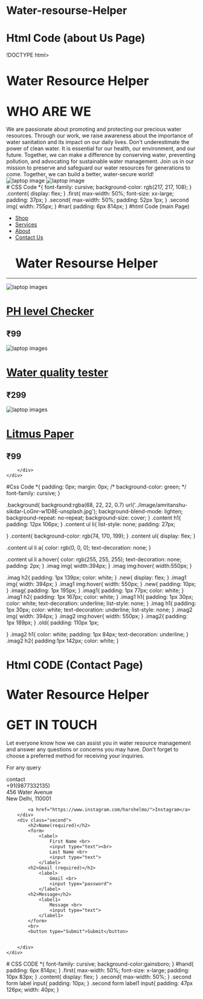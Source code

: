 # Water-resourse-Helper
# Html Code (about Us Page)
!DOCTYPE html>
<html lang="en">
<head>
    <meta charset="UTF-8">
    <meta name="viewport" content="width=device-width, initial-scale=1.0">
    <title>About</title>
    <link rel="stylesheet" href="css/about.css">
</head>
<body>
    <h1 id="nar"><big>Water Resource Helper</big></h1>
    <div class="content">
        <div class="first">
            <h1><big>WHO ARE WE</big></h1>
            <p1>We are passionate about promoting and protecting our precious water resources. Through our work, we raise awareness about the importance of water sanitation and its impact on our daily lives.</p1>
            <p2>Don't underestimate the power of clean water. It is essential for our health, our environment, and our future. Together, we can make a difference by conserving water, preventing pollution, and advocating for sustainable water management.</p2>
            <p3>Join us in our mission to preserve and safeguard our water resources for generations to come. Together, we can build a better, water-secure world!</p3>
        </div>
        <div class="second">
            <img src="https://sindonbschool.com/uploads/59_1691148105852_1691148105852.jpg" alt="laptop image">
            <img src="https://resize.indiatvnews.com/en/resize/newbucket/1200_-/2021/05/lpu-1622019877.jpg" alt="laptop image">
        </div>
    </div>
</body>
</html>
# CSS Code
*{
    font-family: cursive;
    background-color: rgb(217, 217, 108);
}
.content{
    display: flex;
}
.first{
    max-width: 50%;
    font-size: xx-large;
    padding: 37px;
}
.second{
    max-width: 50%;
    padding: 52px 1px;
}
.second img{
    width: 755px;
}
#nar{
    padding: 6px 814px;
}
#html Code (main Page)
<!DOCTYPE html>
<html lang="en">
<head>
    <meta charset="UTF-8">
    <meta name="viewport" content="width=device-width, initial-scale=1.0">
    <title>Water Resource Management</title>
    <link rel="stylesheet" href="css/style.css">
</head>
<body>
    <div class="main">
        <div class="content">
            <ul>
                <li><a href="index.html">Shop</a></li>
                <li><a href="services.html">Services</a></li>
                <li><a href="about.html">About</a></li>
                <li><a href="contact.html">Contact Us</a></li>
                <h1><big>Water Resourse Helper</big></h1>
            </ul>
            <hr>    
        </div>
    </div>
    <div class="color background">
        <div class="new">
            <div class="imag">
                <img src="https://m.media-amazon.com/images/I/61Ou270dLfS.jpg" alt="laptop images">
                <a href="https://www.amazon.in/Testing-Alkaline-level-Litmus-liquid/dp/B097N99BLV"><h1>PH level Checker</h1></a>
                <h2>₹99</h2>
            </div>
            <div class="imag1">
                <img src="https://www.jiomart.com/images/product/original/rvbjddx5wz/rcsp-digital-tds-total-dissolved-solids-meter-water-purity-quality-measuring-device-tester-product-images-orvbjddx5wz-p597939455-0-202301281521.jpg?im=Resize=(1000,1000)" alt="laptop images">
                <a href="https://www.jiomart.com/p/homeimprovement/rcsp-digital-tds-total-dissolved-solids-meter-water-purity-quality-measuring-device-tester/597939455"><h1>Water quality tester</h1></a>
                <h2>₹299</h2>
            </div>
        </div>
        <div class="old">
            <div class="imag2">
                <img src="https://m.media-amazon.com/images/I/51LRN0Jz35L._AC_UF1000,1000_QL80_.jpg" alt="laptop images">
                <a href="https://www.amazon.in/YKS-5841611-Indicator-Litmus-Testing/dp/B00FFZUI66"><h1>Litmus Paper</h1></a>
                <h2>₹99</h2>
            </div>
            
        </div>
    </div>
</body>
</html>
#Css Code
*{
    padding: 0px;
    margin: 0px;
   /* background-color: green; */
    font-family: cursive;
}

.background{
    background:rgba(68, 22, 22, 0.7) url('../image/amritanshu-sikdar-LoGnr-w1D8E-unsplash.jpg');
    background-blend-mode: lighten;
    background-repeat: no-repeat;
    background-size: cover;
}
.content h1{
    padding: 12px 106px;
}
.content ul li{
    list-style: none;
    padding: 27px;
    
}
.content{
    background-color: rgb(74, 170, 199);
}
.content ul{
    display: flex;
}

.content ul li a{
    color: rgb(0, 0, 0);
    text-decoration: none;
}

.content ul li a:hover{
    color: rgb(255, 255, 255);
    text-decoration: none;
    padding: 2px;
}
.imag img{
    width:394px;
}
.imag img:hover{
    width:550px;
}

.imag h2{
    padding: 1px 139px;
    color: white;
}
.new{
    display: flex;
}
.imag1 img{
    width: 394px;
}
.imag1 img:hover{
    width: 550px;
}
.new{
    padding: 10px;
}
.imag{
    padding: 1px 195px;
}
.imag1{
    padding: 1px 77px;
    color: white;
}
.imag1 h2{
    padding: 1px 167px;
    color: white;
}
.imag1 h1{
    padding: 1px 30px;
    color: white;
    text-decoration: underline;
    list-style: none;
}
.imag h1{
    padding: 1px 30px;
    color: white;
    text-decoration: underline;
    list-style: none;
}
.imag2 img{
    width: 394px;
}
.imag2 img:hover{
    width: 550px;
}
.imag2{
    padding: 1px 189px;
}
.old{
    padding: 110px 1px;

}
.imag2 h1{
    color: white;
    padding: 1px 84px;
    text-decoration: underline;
}
.imag2 h2{
    padding:1px 142px;
    color: white;
}
# Html CODE (Contact Page)
<!DOCTYPE html>
<html lang="en">
<head>
    <meta charset="UTF-8">
    <meta name="viewport" content="width=device-width, initial-scale=1.0">
    <title>Contact Us</title>
    <link rel="stylesheet" href="css/contact.css">
</head>
<body>
    <h1 id="hand"><big>Water Resource Helper</big></h1>
    <div class="content">
        <div class="first">
            <h1><big>GET IN TOUCH</big></h1>
            <p>Let everyone know how we can assist you in water resource management and answer any questions or concerns you may have. Don't forget to choose a preferred method for receiving your inquiries.</p>
            <p>For any query</p>
            <p>contact <br>
                +91(9877332135)
                <br>
                456 Water Avenue
                <br>
                New Delhi, 110001
            </p>
            
            <a href="https://www.instagram.com/harshelmo/">Instagram</a>
        </div>
        <div class="second">
            <h2>Name(required)</h2>
            <form>
                <label>
                    First Name <br>
                    <input type="text"><br>
                    Last Name <br>
                    <input type="text">
                </label>
            <h2>Gmail (required)</h2>
                <label>
                    Gmail <br>
                    <input type="password">
                </label>
            <h2>Message</h2>
                <label1>
                    Message <br>
                    <input type="text">
                </label1>
            </form>
            <br>
            <button type="Submit">Submit</button>


        </div>
    </div>
</body>
</html>
# CSS CODE
*{
    font-family: cursive;
    background-color:gainsboro;
}
#hand{
    padding: 6px 814px;
}
.first{
    max-width: 50%;
    font-size: x-large;
    padding: 10px 83px;
}
.content{
    display: flex;
}
.second{
    max-width: 50%;
}
.second form label input{
    padding: 10px;
}
.second form label1 input{
    padding: 47px 126px;
    width: 40px;
}
